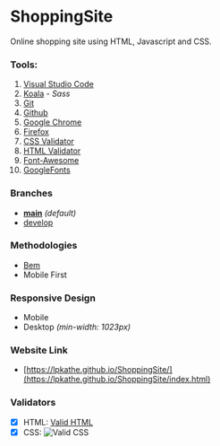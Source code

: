 # ShoppingSite
Online shopping site using HTML, Javascript and CSS.


### Tools:
1. [Visual Studio Code](https://code.visualstudio.com/)
2. [Koala](http://koala-app.com/) *- Sass*
3. [Git](https://git-scm.com/)
4. [Github](https://github.com/)
5. [Google Chrome](https://www.google.com/intl/es/chrome/)
6. [Firefox](https://www.mozilla.org/es-ES/firefox/new/)
7. [CSS Validator](https://jigsaw.w3.org/css-validator/)
8. [HTML Validator](https://validator.w3.org/) 
9. [Font-Awesome](https://fontawesome.com/v4.7.0/icons/)
10. [GoogleFonts](https://fonts.google.com/)

### Branches
* **[main](https://github.com/lpkathe/ShoppingSite/tree/main)** *(default)*
* [develop](https://github.com/lpkathe/ShoppingSite/tree/develop)

### Methodologies
* [Bem](http://getbem.com/introduction/)
* Mobile First

### Responsive Design
* Mobile 
* Desktop *(min-width: 1023px)*

### Website Link
 * [https://lpkathe.github.io/ShoppingSite/](https://lpkathe.github.io/ShoppingSite/index.html)

 ### Validators
 - [x] HTML: [Valid HTML](https://validator.w3.org/nu/?doc=https%3A%2F%2Flpkathe.github.io%2FShoppingSite%2F)
 - [x] CSS:  ![Valid CSS](http://jigsaw.w3.org/css-validator/images/vcss)
